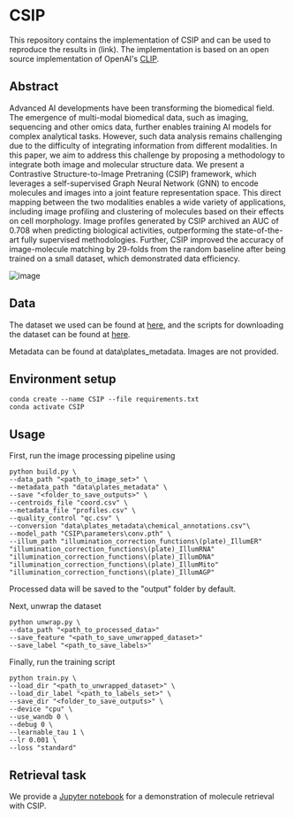# CSIP

This repository contains the implementation of CSIP and can be used to reproduce the results in (link). The implementation is based on an open source implementation of OpenAI's [CLIP](https://github.com/openai/CLIP). 

## Abstract
Advanced AI developments have been transforming the biomedical field. The emergence of multi-modal biomedical data, such as imaging, sequencing and other omics data, further enables training AI models for complex analytical tasks. However, such data analysis remains challenging due to the difficulty of integrating information from different modalities. In this paper, we aim to address this challenge by proposing a methodology to integrate both image and molecular structure data. We present a Contrastive Structure-to-Image Pretraning (CSIP) framework, which leverages a self-supervised Graph Neural Network (GNN) to encode molecules and images into a joint feature representation space. This direct mapping between the two modalities enables a wide variety of applications, including image profiling and clustering of molecules based on their effects on cell morphology. Image profiles generated by CSIP archived an AUC of $0.708$ when predicting biological activities, outperforming the state-of-the-art fully supervised methodologies. Further, CSIP improved the accuracy of image-molecule matching by $29$-folds from the random baseline after being trained on a small dataset, which demonstrated data efficiency.

![image](contrastive.png)

## Data
The dataset we used can be found at [here](https://gigadb.org/dataset/100200), and the scripts for downloading the dataset can be found at [here](https://github.com/gigascience/paper-bray2017/tree/master?tab=readme-ov-file). 

Metadata can be found at data\plates_metadata. Images are not provided. 

## Environment setup
    conda create --name CSIP --file requirements.txt
    conda activate CSIP

## Usage

First, run the image processing pipeline using

    python build.py \
    --data_path "<path_to_image_set>" \ 
    --metadata_path "data\plates_metadata" \ 
    --save "<folder_to_save_outputs>" \
    --centroids_file "coord.csv" \
    --metadata_file "profiles.csv" \
    --quality_control "qc.csv" \ 
    --conversion "data\plates_metadata\chemical_annotations.csv"\ 
    --model_path "CSIP\parameters\conv.pth" \ 
    --illum_path "illumination_correction_functions\(plate)_IllumER" "illumination_correction_functions\(plate)_IllumRNA" "illumination_correction_functions\(plate)_IllumDNA" "illumination_correction_functions\(plate)_IllumMito" "illumination_correction_functions\(plate)_IllumAGP" 

Processed data will be saved to the "output" folder by default. 

Next, unwrap the dataset 

    python unwrap.py \
    --data_path "<path_to_processed_data>"
    --save_feature "<path_to_save_unwrapped_dataset>"
    --save_label "<path_to_save_labels>"

Finally, run the training script

    python train.py \ 
    --load_dir "<path_to_unwrapped_dataset>" \
    --load_dir_label "<path_to_labels_set>" \
    --save_dir "<folder_to_save_outputs>" \
    --device "cpu" \
    --use_wandb 0 \
    --debug 0 \
    --learnable_tau 1 \
    --lr 0.001 \
    --loss "standard" 

## Retrieval task
We provide a [Jupyter notebook](https://github.com/LeoL18/CSIP/blob/master/retrieval.ipynb) for a demonstration of molecule retrieval with CSIP. 
